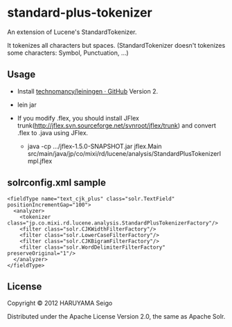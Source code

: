 # standard-plus-tokenizer

An extension of Lucene's StandardTokenizer.

It tokenizes all characters but spaces.
(StandardTokenizer doesn't tokenizes some characters: Symbol, Punctuation, ...)

## Usage

* Install [technomancy/leiningen · GitHub](https://github.com/technomancy/leiningen) Version 2.
* lein jar

* If you modify .flex, you should install JFlex trunk(http://jflex.svn.sourceforge.net/svnroot/jflex/trunk) and convert .flex to .java using JFlex.
  * java -cp .../jflex-1.5.0-SNAPSHOT.jar jflex.Main src/main/java/jp/co/mixi/rd/lucene/analysis/StandardPlusTokenizerImpl.jflex

## solrconfig.xml sample

    <fieldType name="text_cjk_plus" class="solr.TextField" positionIncrementGap="100">
      <analyzer>
        <tokenizer class="jp.co.mixi.rd.lucene.analysis.StandardPlusTokenizerFactory"/>
        <filter class="solr.CJKWidthFilterFactory"/>
        <filter class="solr.LowerCaseFilterFactory"/>
        <filter class="solr.CJKBigramFilterFactory"/>
        <filter class="solr.WordDelimiterFilterFactory" preserveOriginal="1"/>
      </analyzer>
    </fieldType>

## License

Copyright © 2012 HARUYAMA Seigo

Distributed under the Apache License Version 2.0, the same as Apache Solr.
